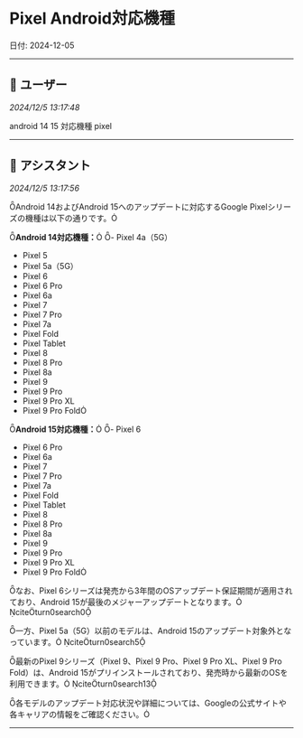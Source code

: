 # Pixel Android対応機種

日付: 2024-12-05

---

## 👤 ユーザー
*2024/12/5 13:17:48*

android 14 15 対応機種 pixel

---

## 🤖 アシスタント
*2024/12/5 13:17:56*

Android 14およびAndroid 15へのアップデートに対応するGoogle Pixelシリーズの機種は以下の通りです。

**Android 14対応機種：**
- Pixel 4a（5G）
- Pixel 5
- Pixel 5a（5G）
- Pixel 6
- Pixel 6 Pro
- Pixel 6a
- Pixel 7
- Pixel 7 Pro
- Pixel 7a
- Pixel Fold
- Pixel Tablet
- Pixel 8
- Pixel 8 Pro
- Pixel 8a
- Pixel 9
- Pixel 9 Pro
- Pixel 9 Pro XL
- Pixel 9 Pro Fold

**Android 15対応機種：**
- Pixel 6
- Pixel 6 Pro
- Pixel 6a
- Pixel 7
- Pixel 7 Pro
- Pixel 7a
- Pixel Fold
- Pixel Tablet
- Pixel 8
- Pixel 8 Pro
- Pixel 8a
- Pixel 9
- Pixel 9 Pro
- Pixel 9 Pro XL
- Pixel 9 Pro Fold

なお、Pixel 6シリーズは発売から3年間のOSアップデート保証期間が適用されており、Android 15が最後のメジャーアップデートとなります。 citeturn0search0

一方、Pixel 5a（5G）以前のモデルは、Android 15のアップデート対象外となっています。 citeturn0search5

最新のPixel 9シリーズ（Pixel 9、Pixel 9 Pro、Pixel 9 Pro XL、Pixel 9 Pro Fold）は、Android 15がプリインストールされており、発売時から最新のOSを利用できます。 citeturn0search13

各モデルのアップデート対応状況や詳細については、Googleの公式サイトや各キャリアの情報をご確認ください。

---
